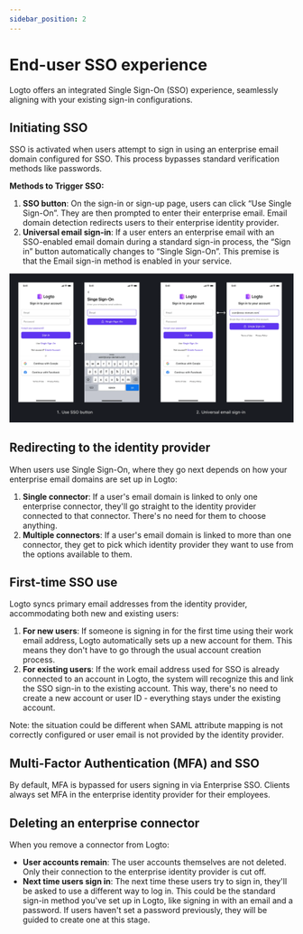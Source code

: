 ```yaml
---
sidebar_position: 2
---
```


# End-user SSO experience

Logto offers an integrated Single Sign-On (SSO) experience, seamlessly aligning with your existing sign-in configurations.

## Initiating SSO

SSO is activated when users attempt to sign in using an enterprise email domain configured for SSO. This process bypasses standard verification methods like passwords.

**Methods to Trigger SSO:**

1. **SSO button**: On the sign-in or sign-up page, users can click “Use Single Sign-On”. They are then prompted to enter their enterprise email. Email domain detection redirects users to their enterprise identity provider.
2. **Universal email sign-in**: If a user enters an enterprise email with an SSO-enabled email domain during a standard sign-in process, the “Sign in” button automatically changes to “Single Sign-On”. This premise is that the Email sign-in method is enabled in your service.

![Initiating SSO flows.webp](./assets/initiating-sso-flows.webp)

## Redirecting to the identity provider

When users use Single Sign-On, where they go next depends on how your enterprise email domains are set up in Logto:

1. **Single connector**: If a user's email domain is linked to only one enterprise connector, they'll go straight to the identity provider connected to that connector. There's no need for them to choose anything.
2. **Multiple connectors**: If a user's email domain is linked to more than one connector, they get to pick which identity provider they want to use from the options available to them.

## First-time SSO use

Logto syncs primary email addresses from the identity provider, accommodating both new and existing users:

1. **For new users**: If someone is signing in for the first time using their work email address, Logto automatically sets up a new account for them. This means they don't have to go through the usual account creation process.
2. **For existing users**: If the work email address used for SSO is already connected to an account in Logto, the system will recognize this and link the SSO sign-in to the existing account. This way, there's no need to create a new account or user ID - everything stays under the existing account.

Note: the situation could be different when SAML attribute mapping is not correctly configured or user email is not provided by the identity provider.

## Multi-Factor Authentication (MFA) and SSO

By default, MFA is bypassed for users signing in via Enterprise SSO. Clients always set MFA in the enterprise identity provider for their employees.

## Deleting an enterprise connector

When you remove a connector from Logto:

- **User accounts remain**: The user accounts themselves are not deleted. Only their connection to the enterprise identity provider is cut off.
- **Next time users sign in**: The next time these users try to sign in, they'll be asked to use a different way to log in. This could be the standard sign-in method you've set up in Logto, like signing in with an email and a password. If users haven't set a password previously, they will be guided to create one at this stage.
